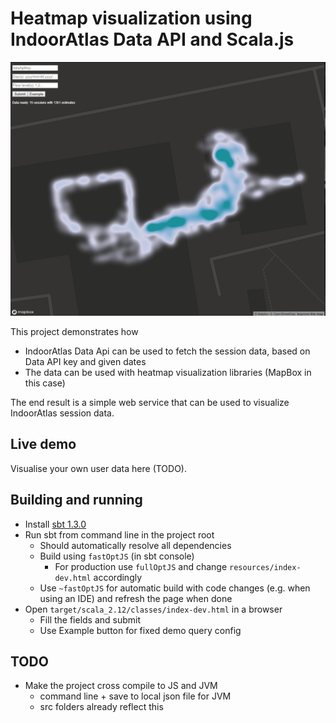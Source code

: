 # Heatmap visualization using IndoorAtlas Data API and Scala.js
![Example heatmap](images/example_heatmap.png)
 
This project demonstrates how
 * IndoorAtlas Data Api can be used to fetch the session data, based on Data API key and given dates
 * The data can be used with heatmap visualization libraries (MapBox in this case)

The end result is a simple web service that can be used to visualize IndoorAtlas session data.

## Live demo
Visualise your own user data here (TODO).

## Building and running
 * Install [sbt 1.3.0](https://www.scala-sbt.org/download.html)
 * Run sbt from command line in the project root
   * Should automatically resolve all dependencies
   * Build using `fastOptJS` (in sbt console)
     * For production use `fullOptJS` and change `resources/index-dev.html` accordingly
   * Use `~fastOptJS` for automatic build with code changes (e.g. when using an IDE) and refresh the page when done
 * Open `target/scala_2.12/classes/index-dev.html` in a browser
   * Fill the fields and submit
   * Use Example button for fixed demo query config
 

## TODO
* Make the project cross compile to JS and JVM
  * command line + save to local json file for JVM
  * src folders already reflect this